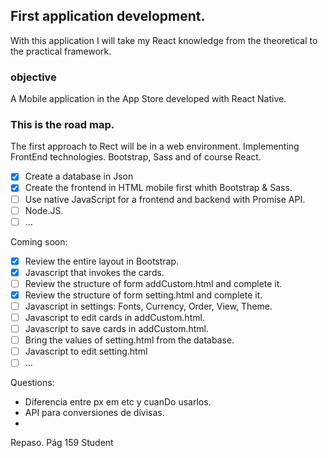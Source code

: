 ## First application development.

With this application I will take my React knowledge from the theoretical to the practical framework.

### objective

A Mobile application in the App Store developed with React Native.

### This is the road map.

The first approach to Rect will be in a web environment. Implementing FrontEnd technologies. Bootstrap, Sass and of course React.

- [x] Create a database in Json
- [x] Create the frontend in HTML mobile first whith Bootstrap & Sass.
- [ ] Use native JavaScript for a frontend and backend with Promise API.
- [ ] Node.JS.
- [ ] ...

Coming soon:

- [x] Review the entire layout in Bootstrap.
- [x] Javascript that invokes the cards.
- [ ] Review the structure of form addCustom.html and complete it.
- [x] Review the structure of form setting.html and complete it.
- [ ] Javascript in settings: Fonts, Currency, Order, View, Theme.
- [ ] Javascript to edit cards in addCustom.html.
- [ ] Javascript to save cards in addCustom.html.
- [ ] Bring the values of setting.html from the database.
- [ ] Javascript to edit setting.html
- [ ] ...

Questions:

- Diferencia entre px em etc y cuanDo usarlos.
- API para conversiones de divisas.
-

Repaso.
Pág 159 Student
